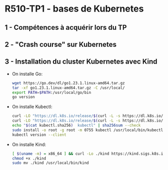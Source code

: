 # R510-TP1 - bases de Kubernetes

## 1 - Compétences à acquérir lors du TP

## 2 - "Crash course" sur Kubernetes

## 3 - Installation du cluster Kubernetes avec Kind

- On installe Go:

  ```sh
  wget https://go.dev/dl/go1.23.1.linux-amd64.tar.gz
  tar -xf go1.23.1.linux-amd64.tar.gz -C /usr/local/
  export PATH=$PATH:/usr/local/go/bin
  go version
  ```

- On installe Kubectl:

  ```sh
  curl -LO "https://dl.k8s.io/release/$(curl -L -s https://dl.k8s.io/release/stable.txt)/bin/linux/amd64/kubectl"
  curl -LO "https://dl.k8s.io/release/$(curl -L -s https://dl.k8s.io/release/stable.txt)/bin/linux/amd64/kubectl.sha256"
  echo "$(cat kubectl.sha256)  kubectl" | sha256sum --check
  sudo install -o root -g root -m 0755 kubectl /usr/local/bin/kubectl
  kubectl version --client
  ```

- On installe Kind:

  ```sh
  [ $(uname -m) = x86_64 ] && curl -Lo ./kind https://kind.sigs.k8s.io/dl/v0.24.0/kind-linux-amd64
  chmod +x ./kind
  sudo mv ./kind /usr/local/bin/kind
  ```
